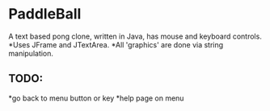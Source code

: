 # PaddleBall
A text based pong clone, written in Java, has mouse and keyboard controls. 
*Uses JFrame and JTextArea.
*All 'graphics' are done via string manipulation.

## TODO:
*go back to menu button or key
*help page on menu
